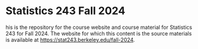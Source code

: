 # Statistics 243 Fall 2024

his is the repository for the course website and course material for Statistics 243 for Fall 2024. The website for which this content is the source materials is available at https://stat243.berkeley.edu/fall-2024.
